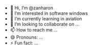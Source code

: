 - 👋 Hi, I’m @zanharon
- 👀 I’m interested in software windows
- 🌱 I’m currently learning in aviation
- 💞️ I’m looking to collaborate on ...
- 📫 How to reach me ...
- 😄 Pronouns: ...
- ⚡ Fun fact: ...

<!---
zanharon/zanharon is a ✨ special ✨ repository because its `README.md` (this file) appears on your GitHub profile.
You can click the Preview link to take a look at your changes.
--->
